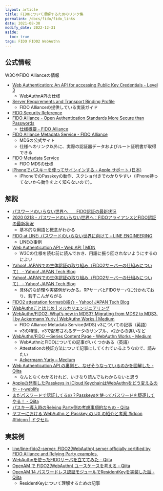 ```yaml
---
layout: article
title: FIDOについて理解するためのリンク集
permalink: /docs/fido/fido_links
date: 2021-08-30
modify_date: 2022-12-31
aside:
  toc: true
tags: FIDO FIDO2 WebAuthn
---
```


## 公式情報

W3CやFIDO Allianceの情報

- [Web Authentication: An API for accessing Public Key Credentials - Level 3](https://www.w3.org/TR/webauthn-3/)
    - WebAuthnAPIの仕様
- [Server Requirements and Transport Binding Profile](https://fidoalliance.org/specs/fido-v2.0-rd-20180702/fido-server-v2.0-rd-20180702.html)
    - FIDO Allianceの提供している実装ガイド
- [FIDO Security Reference](https://fidoalliance.org/specs/fido-v2.0-id-20180227/fido-security-ref-v2.0-id-20180227.html)
- [FIDO Alliance - Open Authentication Standards More Secure than Passwords](https://fidoalliance.org/?lang=ja)
	- [仕様概要 - FIDO Alliance](https://fidoalliance.org/%E4%BB%95%E6%A7%98%E6%A6%82%E8%A6%81/?lang=ja)
- [FIDO Alliance Metadata Service - FIDO Alliance](https://fidoalliance.org/metadata/)
	- MDSの公式サイト
	- 仕様へのリンク以外に、実際の認証器データおよびルート証明書が取得できる
- [FIDO Metadata Service](https://fidoalliance.org/specs/mds/fido-metadata-service-v3.0-ps-20210518.html)
    - FIDO MDSの仕様
- [iPhoneでパスキーを使ってサインインする - Apple サポート (日本)](https://support.apple.com/ja-jp/guide/iphone/iphf538ea8d0/ios)
    - iPhoneでのPasskeyの動作、スクショ付きでわかりやすい（iPhone持ってないから動作をよく知らないので）。

## 解説

- [パスワードのいらない世界へ　　FIDO認証の最新状況](https://www.slideshare.net/FIDOAlliance/fido-178936595)
- [2020 0218 - パスワードのいらない世界へ：FIDOアライアンスとFIDO認証の最新状況](https://www.slideshare.net/FIDOAlliance/2020-0218-fidofido)
	- 基本的な用語と概念がわかる
- [FIDO at LINE: パスワードのいらない世界に向けて - LINE ENGINEERING](https://engineering.linecorp.com/ja/blog/fido-at-line/)
    - LINEの事例
- [Web Authentication API - Web API \| MDN](https://developer.mozilla.org/ja/docs/Web/API/Web_Authentication_API)
    - W3Cの仕様を読む前に読んでおき、用語に振り回されないようにするのによい
- [Yahoo! JAPANでの生体認証の取り組み（FIDO2サーバーの仕組みについて） - Yahoo! JAPAN Tech Blog](https://techblog.yahoo.co.jp/advent-calendar-2018/webauthn/)
- [Yahoo! JAPANでの生体認証の取り組み（FIDO2サーバーの仕組みについて） - Yahoo! JAPAN Tech Blog](https://techblog.yahoo.co.jp/advent-calendar-2018/webauthn/)
	- 具体的な処理や実装例がわかる。RPサーバとFIDOサーバに分かれており、若干こんがらがる
- [FIDO2 attestation formatの紹介 - Yahoo! JAPAN Tech Blog](https://techblog.yahoo.co.jp/advent-calendar-2018/webauthn-attestation-packed/)
- [WebAuthnことはじめ \| メルカリエンジニアリング](https://engineering.mercari.com/blog/entry/2019-06-04-120000/)
- [WebAuthn/FIDO2: What’s new in MDS3? Migrating from MDS2 to MDS3. \| by Ackermann Yuriy \| WebAuthn Works \| Medium](https://medium.com/webauthnworks/webauthn-fido2-whats-new-in-mds3-migrating-from-mds2-to-mds3-a271d82cb774)
	- FIDO Alliance Metadata Service(MDS) v3についての記事（英語）
	- v3の特徴、v3で配布されるデータのサンプル、v2からの違いなど
- [WebAuthn/FIDO —Series Content Page - WebAuthn Works - Medium](https://medium.com/webauthnworks/webauthn-fido-series-content-page-4f9a187aa588)
	- WebAuthnとFIDOについての記事がいくつかある（英語）
	- Attestationの検証方法について記事にしてくれているようなので、読みたい
    - [Ackermann Yuriy – Medium](https://herrjemand.medium.com/)
- [Web Authentication API の裏側と、なぜそうなっているのかを図解した - Qiita](https://qiita.com/kyrieleison/items/3dbb8ece94572dc3e962)
    - なんとなくわかるけれど、いきなり読んでもわからないと思う
- [Appleの発表したPasskeys in iCloud KeychainはWebAuthnをどう変えるのか - r-weblife](https://ritou.hatenablog.com/entry/2021/06/15/060000)
- [まだパスワードで認証してるの？Passkeysを使ってパスワードを駆逐してやる！ - Qiita](https://qiita.com/mogmet/items/1c9720a311686ff02de3)
- [パスキー導入時のRelying Party側の考慮事項的なもの - Qiita](https://qiita.com/kokukuma/items/7e4856b616506d1e3618)
- [ヤフーにおける WebAuthn と Passkey の UX の紹介と考察 #idcon #fidcon \| ドクセル](https://www.docswell.com/s/ydnjp/KWDLDZ-2022-10-14-141235#p1)

## 実装例

- [line/line-fido2-server: FIDO2(WebAuthn) server officially certified by FIDO Alliance and Relying Party examples.](https://github.com/line/line-fido2-server)
- [WebAuthnを使ったFIDOサーバを立ててみた - Qiita](https://qiita.com/poruruba/items/243d39c8b77b98a99bab)
- [OpenAM で FIDO2(WebAuthn) ユースケースを考える - Qiita](https://qiita.com/tonoki/items/16a99d770fa496bdaafc)
- [OpenAM 14 パスワードレス認証モジュールでResidentKeyを実装した話 - Qiita](https://qiita.com/tonoki/items/25bc2bc98917c59da433)
	- ResidentKeyについて理解するための記事
